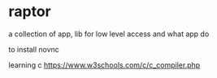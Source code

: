 # raptor
a collection of app, lib for low level access and what app do 


to install novnc



learning c 
https://www.w3schools.com/c/c_compiler.php